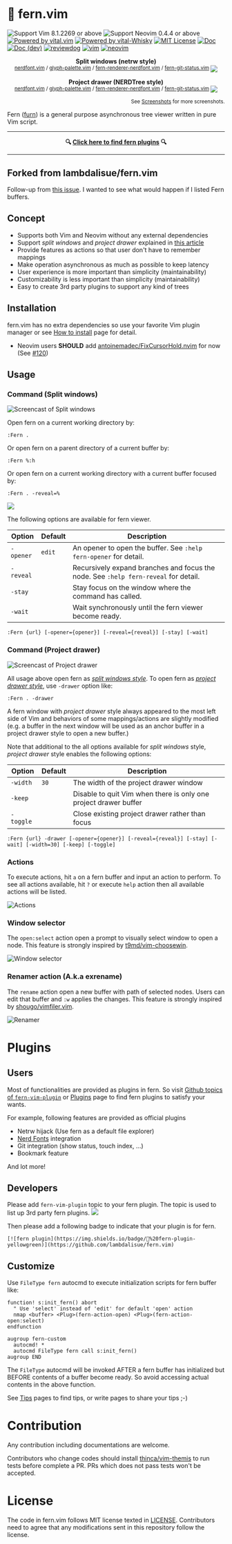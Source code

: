 # 🌿 fern.vim

![Support Vim 8.1.2269 or above](https://img.shields.io/badge/support-Vim%208.1.2269%20or%20above-yellowgreen.svg)
![Support Neovim 0.4.4 or above](https://img.shields.io/badge/support-Neovim%200.4.4%20or%20above-yellowgreen.svg)
[![Powered by vital.vim](https://img.shields.io/badge/powered%20by-vital.vim-80273f.svg)](https://github.com/vim-jp/vital.vim)
[![Powered by vital-Whisky](https://img.shields.io/badge/powered%20by-vital--Whisky-80273f.svg)](https://github.com/lambdalisue/vital-Whisky)
[![MIT License](https://img.shields.io/badge/license-MIT-blue.svg)](LICENSE)
[![Doc](https://img.shields.io/badge/doc-%3Ah%20fern-orange.svg)](doc/fern.txt)
[![Doc (dev)](https://img.shields.io/badge/doc-%3Ah%20fern--develop-orange.svg)](doc/fern-develop.txt)
[![reviewdog](https://github.com/lambdalisue/fern.vim/workflows/reviewdog/badge.svg)](https://github.com/lambdalisue/fern.vim/actions?query=workflow%3Areviewdog)
[![vim](https://github.com/lambdalisue/fern.vim/workflows/vim/badge.svg)](https://github.com/lambdalisue/fern.vim/actions?query=workflow%3Avim)
[![neovim](https://github.com/lambdalisue/fern.vim/workflows/neovim/badge.svg)](https://github.com/lambdalisue/fern.vim/actions?query=workflow%3Aneovim)

<p align="center">
<strong>Split windows (netrw style)</strong><br>
<sup>
<a href="https://github.com/lambdalisue/nerdfont.vim" target="_blank">nerdfont.vim</a>
/
<a href="https://github.com/lambdalisue/glyph-palette.vim" target="_blank">glyph-palette.vim</a>
/
<a href="https://github.com/lambdalisue/fern-renderer-nerdfont.vim" target="_blank">fern-renderer-nerdfont.vim</a>
/
<a href="https://github.com/lambdalisue/fern-git-status.vim" target="_blank">fern-git-status.vim</a>
</sup>
<img src="https://user-images.githubusercontent.com/546312/90719223-cdbc8780-e2ee-11ea-8a6e-ea837a194ffa.png">
</p>
<p align="center">
<strong>Project drawer (NERDTree style)</strong><br>
<sup>
<a href="https://github.com/lambdalisue/nerdfont.vim" target="_blank">nerdfont.vim</a>
/
<a href="https://github.com/lambdalisue/glyph-palette.vim" target="_blank">glyph-palette.vim</a>
/
<a href="https://github.com/lambdalisue/fern-renderer-nerdfont.vim" target="_blank">fern-renderer-nerdfont.vim</a>
/
<a href="https://github.com/lambdalisue/fern-git-status.vim" target="_blank">fern-git-status.vim</a>
</sup>
<img src="https://user-images.githubusercontent.com/546312/90719227-ceedb480-e2ee-11ea-98c5-0b7cbcb1bb6a.png">
</p>
<p align="right">
<sup>
See <a href="https://github.com/lambdalisue/fern.vim/wiki/Screenshots" target="_blank">Screenshots</a> for more screenshots.
</sup>
</p>

Fern ([furn](https://www.youtube.com/watch?v=SSYgr-_69mg)) is a general purpose asynchronous tree viewer written in pure Vim script.

---

<p align="center">
  <strong>🔍 <a href="https://github.com/topics/fern-vim-plugin">Click here to find fern plugins</a> 🔍</strong>
</p>

---

## Forked from lambdalisue/fern.vim

Follow-up from [this issue](https://github.com/lambdalisue/fern.vim/issues/388).
I wanted to see what would happen if I listed Fern buffers.

## Concept

- Supports both Vim and Neovim without any external dependencies
- Support _split windows_ and _project drawer_ explained in [this article](http://vimcasts.org/blog/2013/01/oil-and-vinegar-split-windows-and-project-drawer/)
- Provide features as actions so that user don't have to remember mappings
- Make operation asynchronous as much as possible to keep latency
- User experience is more important than simplicity (maintainability)
- Customizability is less important than simplicity (maintainability)
- Easy to create 3rd party plugins to support any kind of trees

## Installation

fern.vim has no extra dependencies so use your favorite Vim plugin manager or see [How to install](https://github.com/lambdalisue/fern.vim/wiki#how-to-install) page for detail.

- Neovim users **SHOULD** add [antoinemadec/FixCursorHold.nvim](https://github.com/antoinemadec/FixCursorHold.nvim) for now (See [#120](https://github.com/lambdalisue/fern.vim/issues/120))

## Usage

### Command (Split windows)

![Screencast of Split windows](https://user-images.githubusercontent.com/546312/73183457-29120700-415e-11ea-8d04-cb959659e369.gif)

Open fern on a current working directory by:

```vim
:Fern .
```

Or open fern on a parent directory of a current buffer by:

```vim
:Fern %:h
```

Or open fern on a current working directory with a current buffer focused by:

```vim
:Fern . -reveal=%
```

![](https://user-images.githubusercontent.com/546312/90720134-f3e32700-e2f0-11ea-82f7-c86512ad5854.png)

The following options are available for fern viewer.

| Option    | Default | Description                                                                         |
| --------- | ------- | ----------------------------------------------------------------------------------- |
| `-opener` | `edit`  | An opener to open the buffer. See `:help fern-opener` for detail.                   |
| `-reveal` |         | Recursively expand branches and focus the node. See `:help fern-reveal` for detail. |
| `-stay`   |         | Stay focus on the window where the command has called.                              |
| `-wait`   |         | Wait synchronously until the fern viewer become ready.                              |

```
:Fern {url} [-opener={opener}] [-reveal={reveal}] [-stay] [-wait]
```

### Command (Project drawer)

![Screencast of Project drawer](https://user-images.githubusercontent.com/546312/73184080-324fa380-415f-11ea-8280-e0b6c7a9989f.gif)

All usage above open fern as [*split windows style*][]. To open fern as [*project drawer style*][], use `-drawer` option like:

```vim
:Fern . -drawer
```

A fern window with _project drawer_ style always appeared to the most left side of Vim and behaviors of some mappings/actions are slightly modified (e.g. a buffer in the next window will be used as an anchor buffer in a project drawer style to open a new buffer.)

Note that additional to the all options available for _split windows_ style, _project drawer_ style enables the following options:

| Option    | Default | Description                                                      |
| --------- | ------- | ---------------------------------------------------------------- |
| `-width`  | `30`    | The width of the project drawer window                           |
| `-keep`   |         | Disable to quit Vim when there is only one project drawer buffer |
| `-toggle` |         | Close existing project drawer rather than focus                  |

```
:Fern {url} -drawer [-opener={opener}] [-reveal={reveal}] [-stay] [-wait] [-width=30] [-keep] [-toggle]
```

[*split windows style*]: http://vimcasts.org/blog/2013/01/oil-and-vinegar-split-windows-and-project-drawer/
[*project drawer style*]: http://vimcasts.org/blog/2013/01/oil-and-vinegar-split-windows-and-project-drawer/

### Actions

To execute actions, hit `a` on a fern buffer and input an action to perform.
To see all actions available, hit `?` or execute `help` action then all available actions will be listed.

![Actions](https://user-images.githubusercontent.com/546312/73184453-c91c6000-415f-11ea-8e6b-f1df4b9284de.gif)

### Window selector

The `open:select` action open a prompt to visually select window to open a node.
This feature is strongly inspired by [t9md/vim-choosewin][].

![Window selector](https://user-images.githubusercontent.com/546312/73605707-090e9780-45e5-11ea-864a-457dd785f1c4.gif)

[t9md/vim-choosewin]: https://github.com/t9md/vim-choosewin

### Renamer action (A.k.a exrename)

The `rename` action open a new buffer with path of selected nodes.
Users can edit that buffer and `:w` applies the changes.
This feature is strongly inspired by [shougo/vimfiler.vim][].

![Renamer](https://user-images.githubusercontent.com/546312/73184814-5d86c280-4160-11ea-9ed1-d5a8d66d1774.gif)

[shougo/vimfiler.vim]: https://github.com/Shougo/vimfiler.vim

# Plugins

## Users

Most of functionalities are provided as plugins in fern.
So visit [Github topics of `fern-vim-plugin`](https://github.com/topics/fern-vim-plugin) or [Plugins](https://github.com/lambdalisue/fern.vim/wiki/Plugins) page to find fern plugins to satisfy your wants.

For example, following features are provided as official plugins

- Netrw hijack (Use fern as a default file explorer)
- [Nerd Fonts](https://www.nerdfonts.com/) integration
- Git integration (show status, touch index, ...)
- Bookmark feature

And lot more!

## Developers

Please add `fern-vim-plugin` topic to your fern plugin. The topic is used to list up 3rd party fern plugins.
![](https://user-images.githubusercontent.com/546312/94343538-d160ce00-0053-11eb-9ec6-0dd2a4c3f4b0.png)

Then please add a following badge to indicate that your plugin is for fern.

```
[![fern plugin](https://img.shields.io/badge/🌿%20fern-plugin-yellowgreen)](https://github.com/lambdalisue/fern.vim)
```

## Customize

Use `FileType fern` autocmd to execute initialization scripts for fern buffer like:

```vim
function! s:init_fern() abort
  " Use 'select' instead of 'edit' for default 'open' action
  nmap <buffer> <Plug>(fern-action-open) <Plug>(fern-action-open:select)
endfunction

augroup fern-custom
  autocmd! *
  autocmd FileType fern call s:init_fern()
augroup END
```

The `FileType` autocmd will be invoked AFTER a fern buffer has initialized but BEFORE contents of a buffer become ready.
So avoid accessing actual contents in the above function.

See [Tips](https://github.com/lambdalisue/fern.vim/wiki/Tips) pages to find tips, or write pages to share your tips ;-)

# Contribution

Any contribution including documentations are welcome.

Contributors who change codes should install [thinca/vim-themis][] to run tests before complete a PR.
PRs which does not pass tests won't be accepted.

[thinca/vim-themis]: https://github.com/thinca/vim-themis

# License

The code in fern.vim follows MIT license texted in [LICENSE](./LICENSE).
Contributors need to agree that any modifications sent in this repository follow the license.
